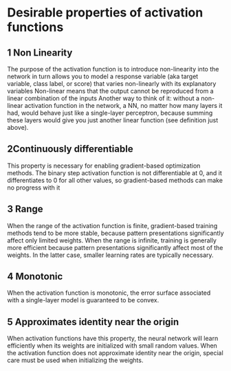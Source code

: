 # Desirable properties of activation functions
## 1 Non Linearity
The purpose of the activation function is to introduce non-linearity into the network in turn allows you to model a response variable (aka target variable, class label, or score) that varies non-linearly with its explanatory variables
Non-linear means that the output cannot be reproduced from a linear combination of the inputs
Another way to think of it: without a non-linear activation function in the network, a NN, no matter how many layers it had, would behave just like a single-layer perceptron, because summing these layers would give you just another linear function (see definition just above).
## 2Continuously differentiable
This property is necessary for enabling gradient-based optimization methods.
The binary step activation function is not differentiable at 0, and it differentiates to 0 for all other values, so gradient-based methods can make no progress with it
## 3 Range
When the range of the activation function is finite, gradient-based training methods tend to be more stable, because pattern presentations significantly affect only limited weights.
When the range is infinite, training is generally more efficient because pattern presentations significantly affect most of the weights. In the latter case, smaller learning rates are typically necessary.
## 4 Monotonic
When the activation function is monotonic, the error surface associated with a single-layer model is guaranteed to be convex.
## 5 Approximates identity near the origin
When activation functions have this property, the neural network will learn efficiently when its weights are initialized with small random values.
When the activation function does not approximate identity near the origin, special care must be used when initializing the weights.
